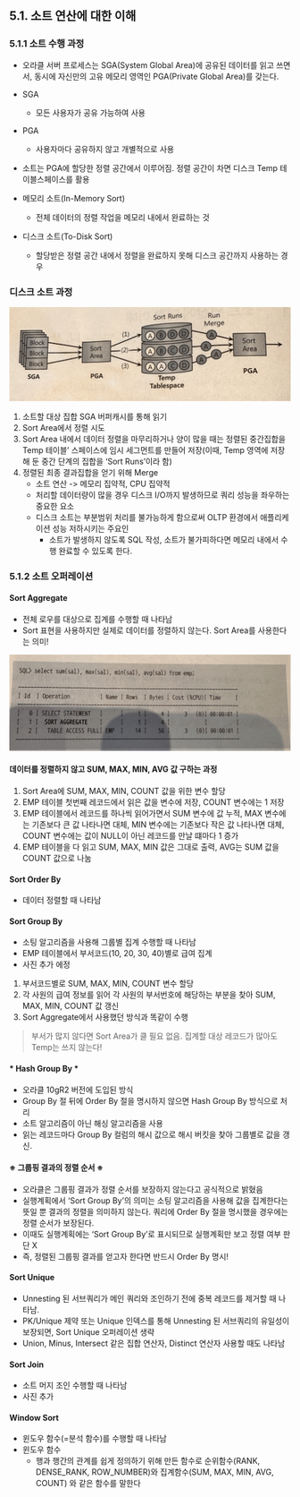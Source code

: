 ## 5.1. 소트 연산에 대한 이해
### 5.1.1 소트 수행 과정
- 오라클 서버 프로세스는 SGA(System Global Area)에 공유된 데이터를 읽고 쓰면서, 동시에 자신만의 고유 메모리 영역인 PGA(Private Global Area)를 갖는다.



- SGA
  - 모든 사용자가 공유 가능하여 사용
- PGA
  - 사용자마다 공유하지 않고 개별적으로 사용
- 소트는 PGA에 할당한 정렬 공간에서 이루어짐. 정렬 공간이 차면 디스크 Temp 테이블스페이스를 활용
- 메모리 소트(In-Memory Sort)
  - 전체 데이터의 정렬 작업을 메모리 내에서 완료하는 것
- 디스크 소트(To-Disk Sort)
  - 할당받은 정렬 공간 내에서 정렬을 완료하지 못해 디스크 공간까지 사용하는 경우

### 디스크 소트 과정

<img src = "./img/1.png">

1. 소트할 대상 집합 SGA 버퍼캐시를 통해 읽기
2. Sort Area에서 정렬 시도
3. Sort Area 내에서 데이터 정렬을 마무리하거나 양이 많을 때는 정렬된 중간집합을 Temp 테이블’ 스페이스에 임시 세그먼트를 만들어 저장(이때, Temp 영역에 저장해 둔 중간 단계의 집합을 ‘Sort Runs’이라 함)
4. 정렬된 최종 결과집합을 얻기 위해 Merge
   - 소트 연산 -> 메모리 집약적, CPU 집약적
   - 처리할 데이터량이 많을 경우 디스크 I/O까지 발생하므로 쿼리 성능을 좌우하는 중요한 요소
   - 디스크 소트는 부분범위 처리를 불가능하게 함으로써 OLTP 환경에서 애플리케이션 성능 저하시키는 주요인
     - 소트가 발생하지 않도록 SQL 작성, 소트가 불가피하다면 메모리 내에서 수행 완료할 수 있도록
      한다.

### 5.1.2 소트 오퍼레이션
#### Sort Aggregate
- 전체 로우를 대상으로 집계를 수행할 때 나타남
- Sort 표현을 사용하지만 실제로 데이터를 정렬하지 않는다. Sort Area를 사용한다는 의미!

<img src = "./img/2.png">

#### 데이터를 정렬하지 않고 SUM, MAX, MIN, AVG 값 구하는 과정
1. Sort Area에 SUM, MAX, MIN, COUNT 값을 위한 변수 할당
2. EMP 테이블 첫번째 레코드에서 읽은 값을 변수에 저장, COUNT 변수에는 1 저장
3. EMP 테이블에서 레코드를 하나씩 읽어가면서 SUM 변수에 값 누적, MAX 변수에는 기존보다 큰 값 나타나면 대체, MIN 변수에는 기존보다 작은 값 나타나면 대체, COUNT 변수에는 값이 NULL이 아닌 레코드를 만날 떄마다 1 증가
4. EMP 테이블을 다 읽고 SUM, MAX, MIN 값은 그대로 출력, AVG는 SUM 값을 COUNT 값으로 	   나눔
#### Sort Order By
- 데이터 정렬할 때 나타남
#### Sort Group By
- 소팅 알고리즘을 사용해 그룹별 집계 수행할 때 나타남
- EMP 테이블에서 부서코드(10, 20, 30, 40)별로 급여 집계
- 사진 추가 에정

1. 부서코드별로 SUM, MAX, MIN, COUNT 변수 할당
2. 각 사원의 급여 정보를 읽어 각 사원의 부서번호에 해당하는 부분을 찾아 SUM, MAX, MIN, COUNT 값 갱신
3. Sort Aggregate에서 사용했던 방식과 똑같이 수행
> 부서가 많지 않다면 Sort Area가 클 필요 없음. 집계할 대상 레코드가 많아도 Temp는 쓰지 않는다!

#### * Hash Group By *
- 오라클 10gR2 버전에 도입된 방식
- Group By 절 뒤에 Order By 절을 명시하지 않으면 Hash Group By 방식으로 처리
- 소트 알고리즘이 아닌 해싱 알고리즘을 사용
- 읽는 레코드마다 Group By 컬럼의 해시 값으로 해시 버킷을 찾아 그룹별로 값을 갱신.
#### ※ 그룹핑 결과의 정렬 순서 ※
- 오라클은 그룹핑 결과가 정렬 순서를 보장하지 않는다고 공식적으로 밝혔음
- 실행계획에서 ‘Sort Group By’의 의미는 소팅 알고리즘을 사용해 값을 집계한다는 뜻일 뿐 결과의 정렬을 의미하지 않는다. 쿼리에 Order By 절을 명시했을 경우에는 정렬 순서가 보장된다. 
- 이때도 실행계획에는 ‘Sort Group By’로 표시되므로 실행계획만 보고 정렬 여부 판단 X
- 즉, 정렬된 그룹핑 결과를 얻고자 한다면 반드시 Order By 명시!
#### Sort Unique
- Unnesting 된 서브쿼리가 메인 쿼리와 조인하기 전에 중복 레코드를 제거할 때 나타남.
- PK/Unique 제약 또는 Unique 인덱스를 통해 Unnesting 된 서브쿼리의 유일성이 보장되면, Sort Unique 오퍼레이션 생략
- Union, Minus, Intersect 같은 집합 연산자, Distinct 연산자 사용할 때도 나타남
#### Sort Join
- 소트 머지 조인 수행할 때 나타남
- 사진 추가
#### Window Sort
- 윈도우 함수(=분석 함수)를 수행할 때 나타남
- 윈도우 함수
  - 행과 행간의 관계를 쉽게 정의하기 위해 만든 함수로 순위함수(RANK, DENSE_RANK, ROW_NUMBER)와 집계함수(SUM, MAX, MIN, AVG, COUNT) 와 같은 함수를 말한다
